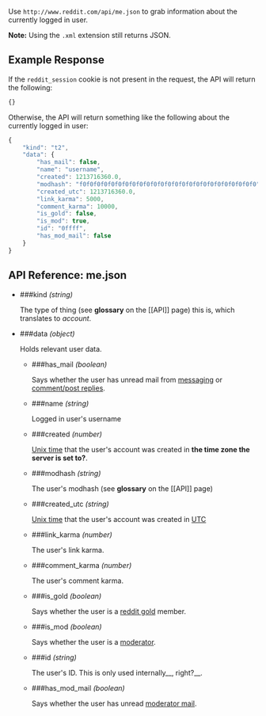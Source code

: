 Use `http://www.reddit.com/api/me.json` to grab information about the currently logged in user.

**Note:** Using the `.xml` extension still returns JSON.

## Example Response

If the `reddit_session` cookie is not present in the request, the API will return the following:

```javascript
{}
```

Otherwise, the API will return something like the following about the currently logged in user:

```javascript
{
    "kind": "t2",
    "data": {
        "has_mail": false,
        "name": "username",
        "created": 1213716360.0,
        "modhash": "f0f0f0f0f0f0f0f0f0f0f0f0f0f0f0f0f0f0f0f0f0f0f0f0f0",
        "created_utc": 1213716360.0,
        "link_karma": 5000,
        "comment_karma": 10000,
        "is_gold": false,
        "is_mod": true,
        "id": "0ffff",
        "has_mod_mail": false
    }
}
```

## API Reference: me.json

- ###kind  *(string)*

    The type of thing (see **glossary** on the [[API]] page) this is, which translates to *account*.

- ###data *(object)*

    Holds relevant user data.

    - ###has_mail *(boolean)*

        Says whether the user has unread mail from [messaging](http://www.reddit.com/help/messaging) or [comment/post replies](http://www.reddit.com/help/commenting).

    - ###name *(string)*

        Logged in user's username

    - ###created *(number)*

        [Unix time](http://en.wikipedia.org/wiki/Unix_time) that the user's account was created in __the time zone the server is set to?__.

    - ###modhash *(string)*

        The user's modhash (see **glossary** on the [[API]] page)

    - ###created_utc *(string)*

        [Unix time](http://en.wikipedia.org/wiki/Unix_time) that the user's account was created in [UTC](http://en.wikipedia.org/wiki/Coordinated_Universal_Time)

    - ###link_karma *(number)*

        The user's link karma.

    - ###comment_karma *(number)*

        The user's comment karma.

    - ###is_gold *(boolean)*

        Says whether the user is a [reddit gold](http://www.reddit.com/help/gold) member.

    - ###is_mod *(boolean)*

        Says whether the user is a [moderator](http://www.reddit.com/help/moderation).

    - ###id *(string)*

        The user's ID. This is only used internally__, right?__.

    - ###has_mod_mail *(boolean)*

        Says whether the user has unread [moderator mail](http://www.reddit.com/help/moderation#Whatismoderatormail).